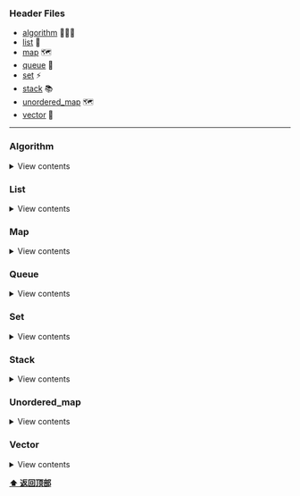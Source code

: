 


### Header Files

* [algorithm](#algorithm) 🤸🏾‍♀️
* [list](#list) :page_with_curl:
* [map](#map) :world_map: 
* [queue](#queue) :large_blue_circle:
* [set](#set) :zap:
* [stack](#stack) :books:
* [unordered_map](#unordered_map) :world_map:
* [vector](#vector) :ghost:

---

### Algorithm 
<details><summary>View contents</summary>
<ol>
<li><a href="Algorithm/accumulate.md"><code>accumulate</code></a></li>
<li><a href="Algorithm/adjacent_difference.md"><code>adjacent_difference</code></a></li>
<li><a href="Algorithm/adjacent_find.md"><code>adjacent_find</code></a></li>
<li><a href="Algorithm/all_of.md"><code>all_of</code></a></li>
<li><a href="Algorithm/any_of.md"><code>any_of</code></a></li>
<li><a href="Algorithm/binary_search.md"><code>binary_search</code></a></li>
<li><a href="Algorithm/clamp.md"><code>clamp</code></a></li>
<li><a href="Algorithm/copy.md"><code>copy</code></a></li>
<li><a href="Algorithm/copy_backward.md"><code>copy_backward</code></a></li>
<li><a href="Algorithm/copy_if.md"><code>copy_if</code></a></li>
<li><a href="Algorithm/copy_n.md"><code>copy_n</code></a></li>
<li><a href="Algorithm/count.md"><code>count</code></a></li>
<li><a href="Algorithm/count_if.md"><code>count_if</code></a></li>
<li><a href="Algorithm/equal.md"><code>equal</code></a></li>
<li><a href="Algorithm/equal_range.md"><code>equal_range</code></a></li>
<li><a href="Algorithm/fill.md"><code>fill</code></a></li>
<li><a href="Algorithm/fill_n.md"><code>fill_n</code></a></li>
<li><a href="Algorithm/find.md"><code>find</code></a></li>
<li><a href="Algorithm/find_first_of.md"><code>find_first_of</code></a></li>
<li><a href="Algorithm/find_if.md"><code>find_if</code></a></li>
<li><a href="Algorithm/find_if_not.md"><code>find_if_not</code></a></li>
<li><a href="Algorithm/for_each.md"><code>for_each</code></a></li>
<li><a href="Algorithm/for_each_n.md"><code>for_each_n</code></a></li>
<li><a href="Algorithm/generate.md"><code>generate</code></a></li>
<li><a href="Algorithm/includes.md"><code>includes</code></a></li>
<li><a href="Algorithm/iota.md"><code>iota</code></a></li>
<li><a href="Algorithm/is_heap.md"><code>is_heap</code></a></li>
<li><a href="Algorithm/is_permutation.md"><code>is_permutation</code></a></li>
<li><a href="Algorithm/is_sorted.md"><code>is_sorted</code></a></li>
<li><a href="Algorithm/iter_swap.md"><code>iter_swap</code></a></li>
<li><a href="Algorithm/lexicographical_compare.md"><code>lexicographical_compare</code></a></li>
<li><a href="Algorithm/linear_search.md"><code>linear_search</code></a></li>
<li><a href="Algorithm/lower_bound.md"><code>lower_bound</code></a></li>
<li><a href="Algorithm/make_heap.md"><code>make_heap</code></a></li>
<li><a href="Algorithm/max.md"><code>max</code></a></li>
<li><a href="Algorithm/max_element.md"><code>max_element</code></a></li>
<li><a href="Algorithm/merge.md"><code>merge</code></a></li>
<li><a href="Algorithm/min.md"><code>min</code></a></li>
<li><a href="Algorithm/min_element.md"><code>min_element</code></a></li>
<li><a href="Algorithm/minimax_element.md"><code>minimax_element</code></a></li>
<li><a href="Algorithm/minmax.md"><code>minmax</code></a></li>
<li><a href="Algorithm/minmax_element.md"><code>minmax_element</code></a></li>
<li><a href="Algorithm/mismatch.md"><code>mismatch</code></a></li>
<li><a href="Algorithm/move.md"><code>move</code></a></li>
<li><a href="Algorithm/next_permutation.md"><code>next_permutation</code></a></li>
<li><a href="Algorithm/none_of.md"><code>none_of</code></a></li>
<li><a href="Algorithm/nth_element.md"><code>nth_element</code></a></li>
<li><a href="Algorithm/partition.md"><code>partition</code></a></li>
<li><a href="Algorithm/pop_heap.md"><code>pop_heap</code></a></li>
<li><a href="Algorithm/prev_permutation.md"><code>prev_permutation</code></a></li>
<li><a href="Algorithm/push_heap.md"><code>push_heap</code></a></li>
<li><a href="Algorithm/random_shuffle.md"><code>random_shuffle</code></a></li>
<li><a href="Algorithm/remove.md"><code>remove</code></a></li>
<li><a href="Algorithm/remove_copy.md"><code>remove_copy</code></a></li>
<li><a href="Algorithm/remove_copy_if.md"><code>remove_copy_if</code></a></li>
<li><a href="Algorithm/remove_if.md"><code>remove_if</code></a></li>
<li><a href="Algorithm/replace.md"><code>replace</code></a></li>
<li><a href="Algorithm/replace_copy.md"><code>replace_copy</code></a></li>
<li><a href="Algorithm/replace_copy_if.md"><code>replace_copy_if</code></a></li>
<li><a href="Algorithm/replace_if.md"><code>replace_if</code></a></li>
<li><a href="Algorithm/reverse.md"><code>reverse</code></a></li>
<li><a href="Algorithm/reverse_copy.md"><code>reverse_copy</code></a></li>
<li><a href="Algorithm/rotate.md"><code>rotate</code></a></li>
<li><a href="Algorithm/search.md"><code>search</code></a></li>
<li><a href="Algorithm/search_n.md"><code>search_n</code></a></li>
<li><a href="Algorithm/set_difference.md"><code>set_difference</code></a></li>
<li><a href="Algorithm/set_intersection.md"><code>set_intersection</code></a></li>
<li><a href="Algorithm/set_union.md"><code>set_union</code></a></li>
<li><a href="Algorithm/shuffle.md"><code>shuffle</code></a></li>
<li><a href="Algorithm/sort.md"><code>sort</code></a></li>
<li><a href="Algorithm/stable_sort.md"><code>stable_sort</code></a></li>
<li><a href="Algorithm/swap.md"><code>swap</code></a></li>
<li><a href="Algorithm/transform.md"><code>transform</code></a></li>
<li><a href="Algorithm/transform_reduce.md"><code>transform_reduce</code></a></li>
<li><a href="Algorithm/unique.md"><code>unique</code></a></li>
<li><a href="Algorithm/upper_bound.md"><code>upper_bound</code></a></li>
</ol>
</details>

### List 
<details><summary>View contents</summary>
<ol>
<li><a href="list/assign.md"><code>assign</code></a></li>
<li><a href="list/back.md"><code>back</code></a></li>
<li><a href="list/begin.md"><code>begin</code></a></li>
<li><a href="list/cbegin.md"><code>cbegin</code></a></li>
<li><a href="list/cend.md"><code>cend</code></a></li>
<li><a href="list/clear.md"><code>clear</code></a></li>
<li><a href="list/crbegin.md"><code>crbegin</code></a></li>
<li><a href="list/crend.md"><code>crend</code></a></li>
<li><a href="list/emplace.md"><code>emplace</code></a></li>
<li><a href="list/emplace_back.md"><code>emplace_back</code></a></li>
<li><a href="list/empty.md"><code>empty</code></a></li>
<li><a href="list/end.md"><code>end</code></a></li>
<li><a href="list/erase.md"><code>erase</code></a></li>
<li><a href="list/front.md"><code>front</code></a></li>
<li><a href="list/insert.md"><code>insert</code></a></li>
<li><a href="list/max_size.md"><code>max_size</code></a></li>
<li><a href="list/merge.md"><code>merge</code></a></li>
<li><a href="list/pop_front.md"><code>pop_front</code></a></li>
<li><a href="list/rbegin.md"><code>rbegin</code></a></li>
<li><a href="list/remove.md"><code>remove</code></a></li>
<li><a href="list/rend.md"><code>rend</code></a></li>
<li><a href="list/resize.md"><code>resize</code></a></li>
<li><a href="list/reverse.md"><code>reverse</code></a></li>
<li><a href="list/size.md"><code>size</code></a></li>
<li><a href="list/sort.md"><code>sort</code></a></li>
<li><a href="list/splice.md"><code>splice</code></a></li>
<li><a href="list/swap.md"><code>swap</code></a></li>
<li><a href="list/unique.md"><code>unique</code></a></li>

</ol>
</details>

### Map 
<details><summary>View contents</summary>
<ol>
<li><a href="map/begin.md"><code>begin</code></a></li>
<li><a href="map/cbegin.md"><code>cbegin</code></a></li>
<li><a href="map/cend.md"><code>cend</code></a></li>
<li><a href="map/clear.md"><code>clear</code></a></li>
<li><a href="map/contains.md"><code>contains</code></a></li>
<li><a href="map/count.md"><code>count</code></a></li>
<li><a href="map/crbegin.md"><code>crbegin</code></a></li>
<li><a href="map/crend.md"><code>crend</code></a></li>
<li><a href="map/emplace.md"><code>emplace</code></a></li>
<li><a href="map/emplace_hint.md"><code>emplace_hint</code></a></li>
<li><a href="map/empty.md"><code>empty</code></a></li>
<li><a href="map/end.md"><code>end</code></a></li>
<li><a href="map/erase.md"><code>erase</code></a></li>
<li><a href="map/find.md"><code>find</code></a></li>
<li><a href="map/insert.md"><code>insert</code></a></li>
<li><a href="map/lower_bound.md"><code>lower_bound</code></a></li>
<li><a href="map/max_size.md"><code>max_size</code></a></li>
<li><a href="map/rbegin.md"><code>rbegin</code></a></li>
<li><a href="map/rend.md"><code>rend</code></a></li>
<li><a href="map/size.md"><code>size</code></a></li>
<li><a href="map/swap.md"><code>swap</code></a></li>
<li><a href="map/upper_bound.md"><code>upper_bound</code></a></li>

</ol>
</details>

### Queue 
<details><summary>View contents</summary>
<ol>
<li><a href="queue/back.md"><code>back</code></a></li>
<li><a href="queue/emplace.md"><code>emplace</code></a></li>
<li><a href="queue/empty.md"><code>empty</code></a></li>
<li><a href="queue/front.md"><code>front</code></a></li>
<li><a href="queue/pop.md"><code>pop</code></a></li>
<li><a href="queue/push.md"><code>push</code></a></li>
<li><a href="queue/queue.md"><code>queue</code></a></li>
<li><a href="queue/size.md"><code>size</code></a></li>
<li><a href="queue/swap.md"><code>swap</code></a></li>

</ol>
</details>

### Set 
<details><summary>View contents</summary>
<ol>
<li><a href="set/begin.md"><code>begin</code></a></li>
<li><a href="set/cbegin.md"><code>cbegin</code></a></li>
<li><a href="set/cend.md"><code>cend</code></a></li>
<li><a href="set/clear.md"><code>clear</code></a></li>
<li><a href="set/contains.md"><code>contains</code></a></li>
<li><a href="set/count.md"><code>count</code></a></li>
<li><a href="set/emplace.md"><code>emplace</code></a></li>
<li><a href="set/emplace_hint.md"><code>emplace_hint</code></a></li>
<li><a href="set/empty.md"><code>empty</code></a></li>
<li><a href="set/end.md"><code>end</code></a></li>
<li><a href="set/equal_range.md"><code>equal_range</code></a></li>
<li><a href="set/erase.md"><code>erase</code></a></li>
<li><a href="set/find.md"><code>find</code></a></li>
<li><a href="set/insert.md"><code>insert</code></a></li>
<li><a href="set/lower_bound.md"><code>lower_bound</code></a></li>
<li><a href="set/max_size.md"><code>max_size</code></a></li>
<li><a href="set/rbegin.md"><code>rbegin</code></a></li>
<li><a href="set/rend.md"><code>rend</code></a></li>
<li><a href="set/size.md"><code>size</code></a></li>
<li><a href="set/swap.md"><code>swap</code></a></li>
<li><a href="set/upper_bound.md"><code>upper_bound</code></a></li>

</ol>
</details>

### Stack 
<details><summary>View contents</summary>
<ol>
<li><a href="stack/emplace.md"><code>emplace</code></a></li>
<li><a href="stack/empty.md"><code>empty</code></a></li>
<li><a href="stack/pop.md"><code>pop</code></a></li>
<li><a href="stack/push.md"><code>push</code></a></li>
<li><a href="stack/size.md"><code>size</code></a></li>
<li><a href="stack/swap.md"><code>swap</code></a></li>
<li><a href="stack/top.md"><code>top</code></a></li>

</ol>
</details>

### Unordered_map 
<details><summary>View contents</summary>
<ol>
<li><a href="unordered_map/count.md"><code>count</code></a></li>
<li><a href="unordered_map/erase.md"><code>erase</code></a></li>
<li><a href="unordered_map/find.md"><code>find</code></a></li>
<li><a href="unordered_map/insert.md"><code>insert</code></a></li>
<li><a href="unordered_map/size.md"><code>size</code></a></li>

</ol>
</details>

### Vector 
<details><summary>View contents</summary>
<ol>
<li><a href="vector/vector.md"><code>Vector</code></a></li>
<li><a href="vector/assign.md"><code>assign</code></a></li>
<li><a href="vector/at.md"><code>at</code></a></li>
<li><a href="vector/back.md"><code>back</code></a></li>
<li><a href="vector/begin.md"><code>begin</code></a></li>
<li><a href="vector/capacity.md"><code>capacity</code></a></li>
<li><a href="vector/cbegin.md"><code>cbegin</code></a></li>
<li><a href="vector/cend.md"><code>cend</code></a></li>
<li><a href="vector/clear.md"><code>clear</code></a></li>
<li><a href="vector/crbegin.md"><code>crbegin</code></a></li>
<li><a href="vector/data.md"><code>data</code></a></li>
<li><a href="vector/emplace.md"><code>emplace</code></a></li>
<li><a href="vector/emplace_back.md"><code>emplace_back</code></a></li>
<li><a href="vector/empty.md"><code>empty</code></a></li>
<li><a href="vector/end.md"><code>end</code></a></li>
<li><a href="vector/erase.md"><code>erase</code></a></li>
<li><a href="vector/front.md"><code>front</code></a></li>
<li><a href="vector/get_allocator.md"><code>get_allocator</code></a></li>
<li><a href="vector/insert.md"><code>insert</code></a></li>
<li><a href="vector/max_size.md"><code>max_size</code></a></li>
<li><a href="vector/pop_back.md"><code>pop_back</code></a></li>
<li><a href="vector/push_back.md"><code>push_back</code></a></li>
<li><a href="vector/rbegin.md"><code>rbegin</code></a></li>
<li><a href="vector/rend.md"><code>rend</code></a></li>
<li><a href="vector/reserve.md"><code>reserve</code></a></li>
<li><a href="vector/resize.md"><code>resize</code></a></li>
<li><a href="vector/shrink_to_fit.md"><code>shrink_to_fit</code></a></li>
<li><a href="vector/size.md"><code>size</code></a></li>
<li><a href="vector/sort.md"><code>sort</code></a></li>
<li><a href="vector/swap.md"><code>swap</code></a></li>

</ol>
</details>

**[⬆ 返回顶部](#Header)**
